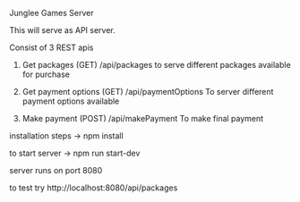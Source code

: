 Junglee Games Server

This will serve as API server.

Consist of 3 REST apis

1) Get packages
(GET) /api/packages
to serve different packages available for purchase

2) Get payment options
(GET) /api/paymentOptions
To server different payment options available

3) Make payment
(POST) /api/makePayment
To make final payment


installation steps
-> npm install

to start server
-> npm run start-dev


server runs on port 8080

to test try
http://localhost:8080/api/packages